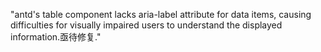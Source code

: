 "antd's table component lacks aria-label attribute for data items, causing difficulties for visually impaired users to understand the displayed information.亟待修复."
